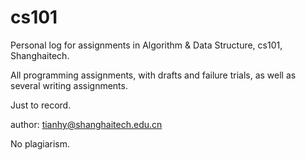 # cs101
Personal log for assignments in Algorithm &amp; Data Structure, cs101, Shanghaitech.

All programming assignments, with drafts and failure trials, as well as several writing assignments.

Just to record.

author: tianhy@shanghaitech.edu.cn

No plagiarism.

